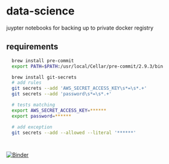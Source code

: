 # data-science
juypter notebooks for backing up to private docker registry


## requirements

```bash
  brew install pre-commit
  export PATH=$PATH:/usr/local/Cellar/pre-commit/2.9.3/bin

  brew install git-secrets
  # add rules
  git secrets --add 'AWS_SECRET_ACCESS_KEY\s*=\s*.+'
  git secrets --add 'password\s*=\s*.+'

  # tests matching
  export AWS_SECRET_ACCESS_KEY=******
  export password=******

  # add exception
  git secrets --add --allowed --literal '******'

  

```

[![Binder](https://mybinder.org/badge_logo.svg)](https://mybinder.org/v2/gh/kenneyhe/data-science.git/HEAD)
